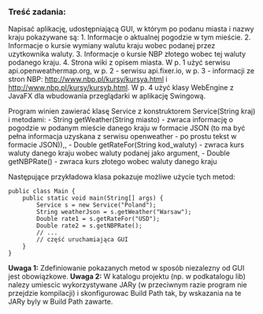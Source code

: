 ### Treść zadania:

Napisać aplikację, udostępniającą GUI, w którym po podanu miasta i nazwy kraju pokazywane są:
	1. Informacje o aktualnej pogodzie w tym mieście.
	2. Informacje o kursie wymiany walutu kraju wobec podanej przez uzytkownika waluty.
	3. Informacje o kursie NBP złotego wobec tej waluty podanego kraju.
	4. Strona wiki z opisem miasta.
W p. 1 użyć serwisu api.openweathermap.org, w p. 2 - serwisu api.fixer.io, w p. 3 - informacji ze stron NBP: http://www.nbp.pl/kursy/kursya.html i http://www.nbp.pl/kursy/kursyb.html.
W p. 4 użyć klasy WebEngine z JavaFX dla wbudowania przeglądarki w aplikację Swingową.

Program winien zawierać klasę Service z konstruktorem Service(String kraj) i metodami:
	- String getWeather(String miasto) - zwraca informację o pogodzie w podanym mieście danego kraju w formacie JSON (to ma być pełna informacja uzyskana z serwisu openweather - po prostu tekst w formacie JSON)),,
	- Double getRateFor(String kod_waluty) - zwraca kurs waluty danego kraju wobec waluty podanej jako argument,
	- Double getNBPRate() - zwraca kurs złotego wobec waluty danego kraju

Następujące przykładowa klasa  pokazuje możliwe użycie tych metod:
```
public class Main {
	public static void main(String[] args) {
		Service s = new Service("Poland");
		String weatherJson = s.getWeather("Warsaw");
		Double rate1 = s.getRateFor("USD");
		Double rate2 = s.getNBPRate();
		// ...
		// część uruchamiająca GUI
	}
}
```

**Uwaga 1:** Zdefiniowanie pokazanych metod w sposób niezalezny od GUI jest obowiązkowe.
**Uwaga 2:** W katalogu projektu (np. w podkatalogu lib) nalezy umiescic wykorzystywane JARy (w przeciwnym razie program nie przejdzie kompilacji) i skonfigurowac Build Path tak, by wskazania na te JARy byly w Build Path zawarte.